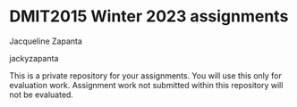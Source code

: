 # DMIT2015 Winter 2023 assignments

Jacqueline Zapanta

jackyzapanta

This is a private repository for your assignments. 
You will use this only for evaluation work. 
Assignment work not submitted within this repository will not be evaluated.
